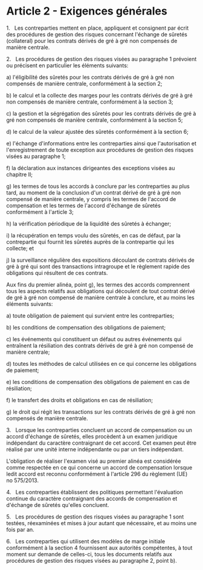 # Article 2 - Exigences générales


1.   Les contreparties mettent en place, appliquent et consignent par écrit des procédures de gestion des risques concernant l'échange de sûretés (collateral) pour les contrats dérivés de gré à gré non compensés de manière centrale.

2.   Les procédures de gestion des risques visées au paragraphe 1 prévoient ou précisent en particulier les éléments suivants:

a) l'éligibilité des sûretés pour les contrats dérivés de gré à gré non compensés de manière centrale, conformément à la section 2;

b) le calcul et la collecte des marges pour les contrats dérivés de gré à gré non compensés de manière centrale, conformément à la section 3;

c) la gestion et la ségrégation des sûretés pour les contrats dérivés de gré à gré non compensés de manière centrale, conformément à la section 5;

d) le calcul de la valeur ajustée des sûretés conformément à la section 6;

e) l'échange d'informations entre les contreparties ainsi que l'autorisation et l'enregistrement de toute exception aux procédures de gestion des risques visées au paragraphe 1;

f) la déclaration aux instances dirigeantes des exceptions visées au chapitre II;

g) les termes de tous les accords à conclure par les contreparties au plus tard, au moment de la conclusion d'un contrat dérivé de gré à gré non compensé de manière centrale, y compris les termes de l'accord de compensation et les termes de l'accord d'échange de sûretés conformément à l'article 3;

h) la vérification périodique de la liquidité des sûretés à échanger;

i) la récupération en temps voulu des sûretés, en cas de défaut, par la contrepartie qui fournit les sûretés auprès de la contrepartie qui les collecte; et

j) la surveillance régulière des expositions découlant de contrats dérivés de gré à gré qui sont des transactions intragroupe et le règlement rapide des obligations qui résultent de ces contrats.

Aux fins du premier alinéa, point g), les termes des accords comprennent tous les aspects relatifs aux obligations qui découlent de tout contrat dérivé de gré à gré non compensé de manière centrale à conclure, et au moins les éléments suivants:

a) toute obligation de paiement qui survient entre les contreparties;

b) les conditions de compensation des obligations de paiement;

c) les événements qui constituent un défaut ou autres événements qui entraînent la résiliation des contrats dérivés de gré à gré non compensé de manière centrale;

d) toutes les méthodes de calcul utilisées en ce qui concerne les obligations de paiement;

e) les conditions de compensation des obligations de paiement en cas de résiliation;

f) le transfert des droits et obligations en cas de résiliation;

g) le droit qui régit les transactions sur les contrats dérivés de gré à gré non compensés de manière centrale.

3.   Lorsque les contreparties concluent un accord de compensation ou un accord d'échange de sûretés, elles procèdent à un examen juridique indépendant du caractère contraignant de cet accord. Cet examen peut être réalisé par une unité interne indépendante ou par un tiers indépendant.

L'obligation de réaliser l'examen visé au premier alinéa est considérée comme respectée en ce qui concerne un accord de compensation lorsque ledit accord est reconnu conformément à l'article 296 du règlement (UE) no 575/2013.

4.   Les contreparties établissent des politiques permettant l'évaluation continue du caractère contraignant des accords de compensation et d'échange de sûretés qu'elles concluent.

5.   Les procédures de gestion des risques visées au paragraphe 1 sont testées, réexaminées et mises à jour autant que nécessaire, et au moins une fois par an.

6.   Les contreparties qui utilisent des modèles de marge initiale conformément à la section 4 fournissent aux autorités compétentes, à tout moment sur demande de celles-ci, tous les documents relatifs aux procédures de gestion des risques visées au paragraphe 2, point b).
